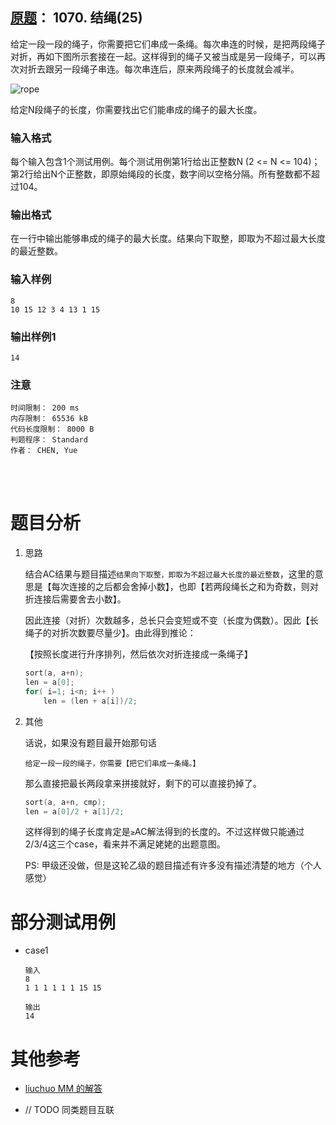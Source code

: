##	[原题](https://www.patest.cn/contests/pat-b-practise/1070)： 1070. 结绳(25)

给定一段一段的绳子，你需要把它们串成一条绳。每次串连的时候，是把两段绳子对折，再如下图所示套接在一起。这样得到的绳子又被当成是另一段绳子，可以再次对折去跟另一段绳子串连。每次串连后，原来两段绳子的长度就会减半。

![rope](https://www.patest.cn/upload/n8_ol5wqmdwh5r.jpg)

给定N段绳子的长度，你需要找出它们能串成的绳子的最大长度。

###	输入格式

每个输入包含1个测试用例。每个测试用例第1行给出正整数N (2 <= N <= 104)；第2行给出N个正整数，即原始绳段的长度，数字间以空格分隔。所有整数都不超过104。

###	输出格式

在一行中输出能够串成的绳子的最大长度。结果向下取整，即取为不超过最大长度的最近整数。

###	输入样例

	8
	10 15 12 3 4 13 1 15

###	输出样例1

	14

###	注意

	时间限制： 200 ms
	内存限制： 65536 kB
	代码长度限制： 8000 B
	判题程序： Standard
	作者： CHEN, Yue

<br/><br/>

#	题目分析

1.	思路

	结合AC结果与题目描述`结果向下取整，即取为不超过最大长度的最近整数`，这里的意思是【每次连接的之后都会舍掉小数】，也即【若两段绳长之和为奇数，则对折连接后需要舍去小数】。

	因此连接（对折）次数越多，总长只会变短或不变（长度为偶数）。因此【长绳子的对折次数要尽量少】。由此得到推论：

	【按照长度进行升序排列，然后依次对折连接成一条绳子】

	```cpp
	sort(a, a+n);
	len = a[0];
	for( i=1; i<n; i++ )
		len = (len + a[i])/2;
	```

2.	其他

	话说，如果没有题目最开始那句话

	`给定一段一段的绳子，你需要【把它们串成一条绳。】`

	那么直接把最长两段拿来拼接就好，剩下的可以直接扔掉了。

	```cpp
	sort(a, a+n, cmp);    
	len = a[0]/2 + a[1]/2;
	```

	这样得到的绳子长度肯定是`≥`AC解法得到的长度的。不过这样做只能通过2/3/4这三个case，看来并不满足姥姥的出题意图。

	PS: 甲级还没做，但是这轮乙级的题目描述有许多没有描述清楚的地方（个人感觉）

#	部分测试用例

*	case1

		输入
		8
		1 1 1 1 1 1 15 15

		输出
		14

#	其他参考

*	[liuchuo MM 的解答](http://www.liuchuo.net/archives/3745)

*	// TODO 同类题目互联